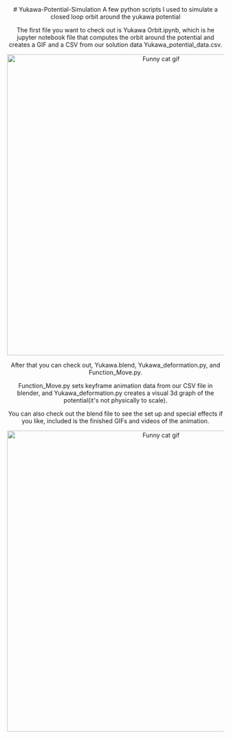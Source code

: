 
<div align="center">
 # Yukawa-Potential-Simulation
A few python scripts I used to simulate a closed loop orbit around the yukawa potential

The first file you want to check out is Yukawa Orbit.ipynb, which is he jupyter notebook file that computes the orbit around the potential and creates a GIF and a CSV from our solution data Yukawa_potential_data.csv.

 <img src="https://github.com/user-attachments/assets/f4eb1d20-9652-4057-8de3-0d1c278186c2" alt="Funny cat gif" width="700">


After that you can check out, Yukawa.blend, Yukawa_deformation.py, and Function_Move.py.

Function_Move.py sets keyframe animation data from our CSV file in blender, and Yukawa_deformation.py creates a visual 3d graph of the potential(it's not physically to scale).

You can also check out the blend file to see the set up and special effects if you like, included is the finished GIFs and videos of the animation.
</div>
<div align="center">
  <img src="https://github.com/user-attachments/assets/8edc296b-660a-46a8-a086-eeb541fd9f5e" alt="Funny cat gif" width="700">
</div>

